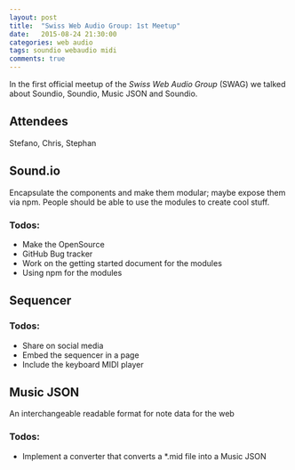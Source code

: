 ```yaml
---
layout: post
title:  "Swiss Web Audio Group: 1st Meetup"
date:   2015-08-24 21:30:00
categories: web audio 
tags: soundio webaudio midi
comments: true
---
```


In the first official meetup of the *Swiss Web Audio Group* (SWAG) we talked about Soundio, Soundio, Music JSON and Soundio.

## Attendees

Stefano, Chris, Stephan

## Sound.io

Encapsulate the components and make them modular; maybe expose them via npm. People should be able to use the modules to create cool stuff.

### Todos:

* Make the OpenSource
* GitHub Bug tracker
* Work on the getting started document for the modules
* Using npm for the modules

## Sequencer

### Todos:

* Share on social media
* Embed the sequencer in a page
* Include the keyboard MIDI player

## Music JSON

An interchangeable readable format for note data for the web
 
### Todos:

* Implement a converter that converts a *.mid file into a Music JSON